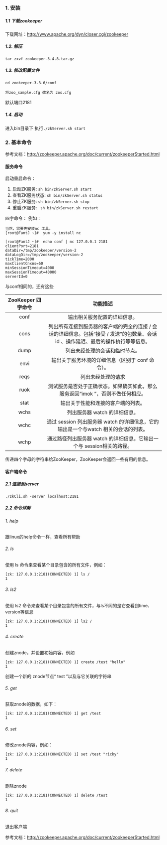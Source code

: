 ###   1. 安装
#####    1.1 下载zookeeper
下载网址：http://www.apache.org/dyn/closer.cgi/zookeeper

#####    1.2. 解压
`tar zxvf zookeeper-3.4.8.tar.gz`

#####    1.3. 修改配置文件
`cd zookeeper-3.3.6/conf`

`将zoo_sample.cfg 改名为 zoo.cfg`

默认端口2181

#####    1.4. 启动
进入bin目录下
执行`./zkServer.sh start`

###   2. 基本命令
参考文档：http://zookeeper.apache.org/doc/current/zookeeperStarted.html
####    服务命令
启动重启命令：
1. 启动ZK服务:       `sh bin/zkServer.sh start`
2. 查看ZK服务状态: `sh bin/zkServer.sh status`
3. 停止ZK服务:       `sh bin/zkServer.sh stop`
4. 重启ZK服务:      ` sh bin/zkServer.sh restart`

四字命令：
例如：
```
当然，需要先安装nc 工具。
[root@FantJ ~]#  yum -y install nc

[root@FantJ ~]#  echo conf | nc 127.0.0.1 2181
clientPort=2181
dataDir=/tmp/zookeeper/version-2
dataLogDir=/tmp/zookeeper/version-2
tickTime=2000
maxClientCnxns=60
minSessionTimeout=4000
maxSessionTimeout=40000
serverId=0

```
与conf相同的，还有这些

|ZooKeeper 四字命令|功能描述   |
|:-------:|:----:|
| conf|输出相关服务配置的详细信息。 |
|cons|列出所有连接到服务器的客户端的完全的连接 / 会话的详细信息。包括“接受 / 发送”的包数量、会话 id 、操作延迟、最后的操作执行等等信息。|
|dump|列出未经处理的会话和临时节点。|
|envi|输出关于服务环境的详细信息（区别于 conf 命令）。|
|reqs|列出未经处理的请求|
|ruok|测试服务是否处于正确状态。如果确实如此，那么服务返回“imok ”，否则不做任何相应。|
|stat|输出关于性能和连接的客户端的列表。|
|wchs|列出服务器 watch 的详细信息。|
|wchc|通过 session 列出服务器 watch 的详细信息，它的输出是一个与watch 相关的会话的列表。|
|wchp|通过路径列出服务器 watch 的详细信息。它输出一个与 session相关的路径。|

传递四个字母的字符串给ZooKeeper，ZooKeeper会返回一些有用的信息。
####    客户端命令
#####    2.1 连接到server
```
./zkCli.sh -server localhost:2181
```
#####    2.2 命令详解
######   1. help 
 跟linux的help命令一样，查看所有帮助
######   2. ls
使用 ls 命令来查看某个目录包含的所有文件，例如：
```
[zk: 127.0.0.1:2181(CONNECTED) 1] ls /
1
```
######   3. ls2
使用 ls2 命令来查看某个目录包含的所有文件，与ls不同的是它查看到time、version等信息
```
[zk: 127.0.0.1:2181(CONNECTED) 1] ls2 /
1
```
######   4. create
创建znode，并设置初始内容，例如
```
[zk: 127.0.0.1:2181(CONNECTED) 1] create /test "hello" 
1
```
创建一个新的 znode节点“ test ”以及与它关联的字符串

######   5. get
获取znode的数据，如下：
```
[zk: 127.0.0.1:2181(CONNECTED) 1] get /test
1
```
######   6. set
修改znode内容，例如：
```
[zk: 127.0.0.1:2181(CONNECTED) 1] set /test "ricky"
1
```
######   7. delete
删除znode
```
[zk: 127.0.0.1:2181(CONNECTED) 1] delete /test
1
```
######   8. quit
退出客户端

参考文档：http://zookeeper.apache.org/doc/current/zookeeperStarted.html
